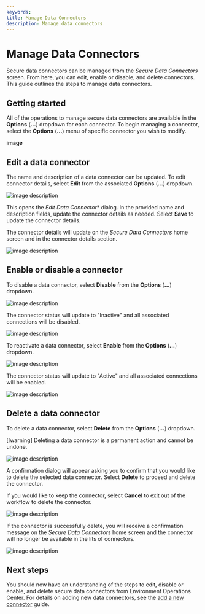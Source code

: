 ```yaml
---
keywords:
title: Manage Data Connectors
description: Manage data connectors
---
```

# Manage Data Connectors

Secure data connectors can be managed from the *Secure Data Connectors* screen. From here, you can edit, enable or disable, and delete connectors. This guide outlines the steps to manage data connectors.

## Getting started

All of the operations to manage secure data connectors are available in the **Options** (**...**) dropdown for each connector. To begin managing a connector, select the **Options** (**...**) menu of specific connector you wish to modify.

**image**

## Edit a data connector

The name and description of a data connector can be updated. To edit connector details, select **Edit** from the associated **Options** (**...**) dropdown.

![image description](images/manage-select-edit.png)

This opens the *Edit Data Connector** dialog. In the provided name and description fields, update the connector details as needed. Select **Save** to update the connector details.

The connector details will update on the *Secure Data Connectors* home screen and in the connector details section.

![image description](images/manage-update-info.png)

## Enable or disable a connector

To disable a data connector, select **Disable** from the **Options** (**...**) dropdown.

![image description](images/manage-disable.png)

The connector status will update to "Inactive" and all associated connections will be disabled.

![image description](images/manage-inactive.png)

To reactivate a data connector, select **Enable** from the **Options** (**...**) dropdown.

![image description](images/manage-enable.png)

The connector status will update to "Active" and all associated connections will be enabled.

![image description](images/manage-active.png)

## Delete a data connector

To delete a data connector, select **Delete** from the **Options** (**...**) dropdown.

[!warning] Deleting a data connector is a permanent action and cannot be undone.

![image description](images/manage-select-delete.png)

A confirmation dialog will appear asking you to confirm that you would like to delete the selected data connector. Select **Delete** to proceed and delete the connector.

If you would like to keep the connector, select **Cancel** to exit out of the workflow to delete the connector.

![image description](images/manage-delete.png)

If the connector is successfully delete, you will receive a confirmation message on the *Secure Data Connectors* home screen and the connector will no longer be available in the lits of connectors.

![image description](images/manage-delete-success.png)

## Next steps

You should now have an understanding of the steps to edit, disable or enable, and delete secure data connectors from Environment Operations Center. For details on adding new data connectors, see the [add a new connector](add-data-connector.md) guide.
